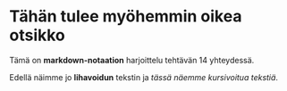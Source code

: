 # Tähän tulee myöhemmin oikea otsikko

Tämä on **markdown-notaation** harjoittelu tehtävän 14 yhteydessä.

Edellä näimme jo **lihavoidun** tekstin ja *tässä näemme kursivoitua tekstiä*.
